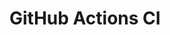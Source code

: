 # GitHub Actions CI






















































































































































































































































































































































































































































































































































































































































































































































































































































































































































































































































































































































































































































































































































































































































































































































































































































































































































































































































































































































































































































































































































































































































































































































































































































































































































































































































































































































































































































































































































































































































































































































































































































































































































































































